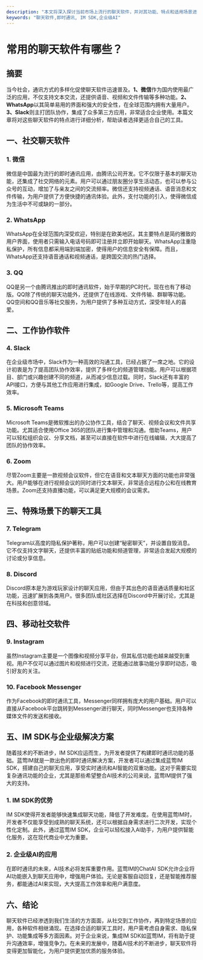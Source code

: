 ```yaml
---
description: "本文将深入探讨当前市场上流行的聊天软件，并对其功能、特点和适用场景进行分析，为用户选择合适的聊天工具提供参考。"
keywords: "聊天软件,即时通讯, IM SDK,企业级AI"
---
```

# 常用的聊天软件有哪些？

## 摘要

当今社会，通讯方式的多样化促使聊天软件迅速普及。**1、微信**作为国内使用最广泛的应用，不仅支持文本交流，还提供语音、视频和文件传输等多种功能。**2、WhatsApp**以其简单易用的界面和强大的安全性，在全球范围内拥有大量用户。**3、Slack**则主打团队协作，集成了众多第三方应用，非常适合企业使用。本篇文章将对这些聊天软件的特点进行详细分析，帮助读者选择更适合自己的工具。

## 一、社交聊天软件

### 1. 微信

微信是中国最为流行的即时通讯应用，由腾讯公司开发。它不仅限于基本的聊天功能，还集成了社交网络的元素。用户可以通过朋友圈分享生活动态，也可以参与公众号的互动，增加了与亲友之间的交流频率。微信还支持视频通话、语音消息和文件传输，为用户提供了方便快捷的通讯体验。此外，支付功能的引入，使得微信成为生活中不可或缺的一部分。

### 2. WhatsApp

WhatsApp在全球范围内深受欢迎，特别是在欧美地区。其主要特点是简约雅致的用户界面，使用者只需输入电话号码即可注册并立即开始聊天。WhatsApp注重隐私保护，所有信息都采用端到端加密，使得用户的信息安全有保障。而且，WhatsApp还支持语音通话和视频通话，是跨国交流的热门选择。

### 3. QQ

QQ是另一个由腾讯推出的即时通讯软件，始于早期的PC时代，现在也有了移动版。QQ除了传统的聊天功能外，还提供了在线游戏、文件传输、群聊等功能。QQ空间和QQ音乐等社交服务，为用户提供了多种互动方式，深受年轻人的喜爱。

## 二、工作协作软件

### 4. Slack

在企业级市场中，Slack作为一种高效的沟通工具，已经占据了一席之地。它的设计初衷是为了提高团队协作效率，提供了多样化的频道管理功能。用户可以根据项目、部门或兴趣创建不同的频道，从而减少信息过载。同时，Slack还有丰富的API接口，方便与其他工作应用进行集成，如Google Drive、Trello等，提高工作效率。

### 5. Microsoft Teams

Microsoft Teams是微软推出的办公协作工具，结合了聊天、视频会议和文件共享功能。尤其适合使用Office 365的团队进行集中管理和沟通。借助Teams，用户可以轻松组织会议、分享文档，甚至可以直接在软件中进行在线编辑，大大提高了团队的协作效率。

### 6. Zoom

尽管Zoom主要是一款视频会议软件，但它在语音和文本聊天方面的功能也非常强大。用户能够在进行视频会议的同时进行文本聊天，非常适合远程办公和在线教育场景。Zoom还支持直播功能，可以满足更大规模的会议需求。

## 三、特殊场景下的聊天工具

### 7. Telegram

Telegram以高度的隐私保护著称，用户可以创建“秘密聊天”，并设置自毁消息。它不仅支持文字聊天，还提供丰富的贴纸功能和频道管理，非常适合发起大规模的讨论或分享信息。

### 8. Discord

Discord原本是为游戏玩家设计的聊天应用，但由于其出色的语音通话质量和社区功能，迅速扩展到各类用户。很多团队或社区选择在Discord中开展讨论，尤其是在科技和创意领域。

## 四、移动社交软件

### 9. Instagram

虽然Instagram主要是一个图像和视频分享平台，但其私信功能也越来越受到重视。用户不仅可以通过图片和视频进行交流，还能通过故事功能分享即时动态，吸引好友的关注。

### 10. Facebook Messenger

作为Facebook的即时通讯工具，Messenger同样拥有庞大的用户基础。用户可以直接从Facebook平台跳转到Messenger进行聊天，同时Messenger也支持各种媒体文件的发送和接收。

## 五、IM SDK与企业级解决方案

随着技术的不断进步，IM SDK应运而生，为开发者提供了构建即时通讯功能的基础。蓝莺IM就是一款出色的即时通讯解决方案，开发者可以通过集成蓝莺IM SDK，搭建自己的聊天应用，享受实时通讯和AI智能的双重功能。这对于需要实现复杂通讯功能的企业，尤其是那些希望整合AI技术的公司来说，蓝莺IM提供了强大的支持。

### 1. IM SDK的优势

IM SDK使得开发者能够快速集成聊天功能，降低了开发难度。在使用蓝莺IM时，开发者不仅能享受到成熟的聊天系统，还可以根据自身需求进行二次开发，实现个性化定制。此外，通过蓝莺IM SDK，企业可以轻松接入AI助手，为用户提供智能化服务，这在现代商业中尤为重要。

### 2. 企业级AI的应用

在即时通讯的未来，AI技术必将发挥重要作用。蓝莺IM的ChatAI SDK允许企业将AI功能嵌入到聊天应用中，增强用户体验。无论是客服自动回复，还是智能推荐服务，都能通过AI来实现，大大提高工作效率和用户满意度。

## 六、结论

聊天软件已经渗透到我们生活的方方面面，从社交到工作协作，再到特定场景的应用，各种软件相继涌现。在选择合适的聊天工具时，用户需考虑自身需求、隐私保护、功能集成等多方面因素。对于企业来说，集成IM SDK如蓝莺IM，将有助于提升沟通效率，增强竞争力。在未来的发展中，随着AI技术的不断进步，聊天软件将变得更加智能化，为用户提供更加优质的服务体验。
